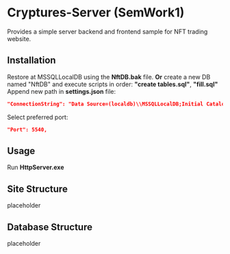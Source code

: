 # Cryptures-Server (SemWork1)

Provides a simple server backend and frontend sample for NFT trading website.

## Installation

Restore at MSSQLLocalDB using the **NftDB.bak** file.
**Or** create a new DB named "NftDB" and execute scripts in order: **"create tables.sql"**, **"fill.sql"**
Append new path in **settings.json** file:

```json
"ConnectionString": "Data Source=(localdb)\\MSSQLLocalDB;Initial Catalog=NftDB;Integrated Security=True"
```
Select preferred port:
```json
"Port": 5540,
```

## Usage
Run **HttpServer.exe**

## Site Structure
placeholder

## Database Structure
placeholder

